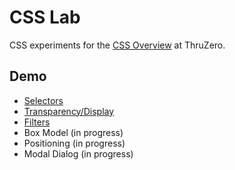 # CSS Lab

CSS experiments for the [CSS Overview](http://www.thruzero.com/jcat3/apps/resources/resources.jsf?rid=css.overview) at ThruZero.

## Demo

* [Selectors](http://www.thruzero.com/pages/jcat3/css-summary/selectors.html)
* [Transparency/Display](http://www.thruzero.com/pages/jcat3/css-summary/transparency-display.html)
* [Filters](http://www.thruzero.com/pages/jcat3/css-summary/filters.html)
* Box Model (in progress)
* Positioning (in progress)
* Modal Dialog (in progress)
